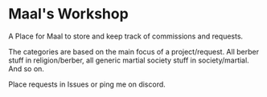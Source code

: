 # Maal's Workshop
A Place for Maal to store and keep track of commissions and requests.

The categories are based on the main focus of a project/request. All berber stuff in religion/berber, all generic martial society stuff in society/martial. And so on.

Place requests in Issues or ping me on discord.
